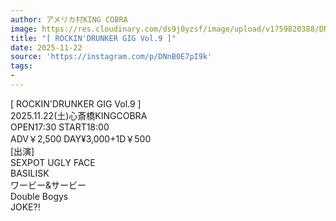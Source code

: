 ```yaml
---
author: アメリカ村KING COBRA
image: https://res.cloudinary.com/ds9j0yzsf/image/upload/v1759820388/DNnB0E7pI9k.jpg
title: "[ ROCKIN'DRUNKER GIG Vol.9 ]"
date: 2025-11-22
source: 'https://instagram.com/p/DNnB0E7pI9k'
tags:
- 
---
```

[ ROCKIN'DRUNKER GIG Vol.9 ]<br>
2025.11.22(土)心斎橋KINGCOBRA<br>
OPEN17:30 START18:00<br>
ADV￥2,500 DAY¥3,000+1D￥500<br>
[出演]<br>
SEXPOT UGLY FACE<br>
BASILISK<br>
ワービー&サービー<br>
Double Bogys<br>
JOKE?!